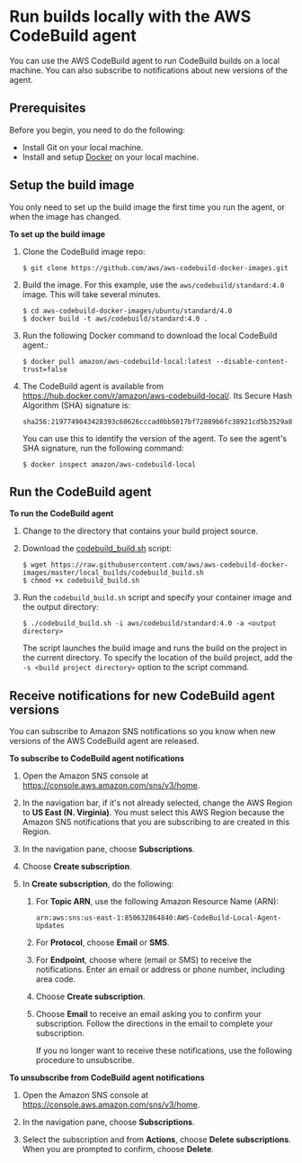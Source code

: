 # Run builds locally with the AWS CodeBuild agent<a name="use-codebuild-agent"></a>

You can use the AWS CodeBuild agent to run CodeBuild builds on a local machine\. You can also subscribe to notifications about new versions of the agent\. 

## Prerequisites<a name="use-codebuild-agent.prerequisites"></a>

Before you begin, you need to do the following:
+ Install Git on your local machine\.
+ Install and setup [Docker](https://www.docker.com/) on your local machine\.

## Setup the build image<a name="use-codebuild-agent.setup-image"></a>

You only need to set up the build image the first time you run the agent, or when the image has changed\.

**To set up the build image**

1. Clone the CodeBuild image repo:

   ```
   $ git clone https://github.com/aws/aws-codebuild-docker-images.git
   ```

1. Build the image\. For this example, use the `aws/codebuild/standard:4.0` image\. This will take several minutes\.

   ```
   $ cd aws-codebuild-docker-images/ubuntu/standard/4.0
   $ docker build -t aws/codebuild/standard:4.0 .
   ```

1. Run the following Docker command to download the local CodeBuild agent\.:

   ```
   $ docker pull amazon/aws-codebuild-local:latest --disable-content-trust=false
   ```

1. The CodeBuild agent is available from [https://hub\.docker\.com/r/amazon/aws\-codebuild\-local/](https://hub.docker.com/r/amazon/aws-codebuild-local/)\. Its Secure Hash Algorithm \(SHA\) signature is:

   ```
   sha256:2197749043428393c60626cccad0bb5017bf72889b6fc38921cd5b3529a85a8b
   ```

   You can use this to identify the version of the agent\. To see the agent's SHA signature, run the following command: 

   ```
   $ docker inspect amazon/aws-codebuild-local
   ```

## Run the CodeBuild agent<a name="use-codebuild-agent.run-agent"></a>

**To run the CodeBuild agent**

1. Change to the directory that contains your build project source\.

1. Download the [codebuild\_build\.sh](https://github.com/aws/aws-codebuild-docker-images/blob/master/local_builds/codebuild_build.sh) script:

   ```
   $ wget https://raw.githubusercontent.com/aws/aws-codebuild-docker-images/master/local_builds/codebuild_build.sh
   $ chmod +x codebuild_build.sh
   ```

1. Run the `codebuild_build.sh` script and specify your container image and the output directory: 

   ```
   $ ./codebuild_build.sh -i aws/codebuild/standard:4.0 -a <output directory>
   ```

   The script launches the build image and runs the build on the project in the current directory\. To specify the location of the build project, add the `-s <build project directory>` option to the script command\.

## Receive notifications for new CodeBuild agent versions<a name="receive-codebuild-agent-notifications"></a>

You can subscribe to Amazon SNS notifications so you know when new versions of the AWS CodeBuild agent are released\. 

**To subscribe to CodeBuild agent notifications**

1. Open the Amazon SNS console at [https://console\.aws\.amazon\.com/sns/v3/home](https://console.aws.amazon.com/sns/v3/home)\. 

1. In the navigation bar, if it's not already selected, change the AWS Region to **US East \(N\. Virginia\)**\. You must select this AWS Region because the Amazon SNS notifications that you are subscribing to are created in this Region\. 

1. In the navigation pane, choose **Subscriptions**\. 

1. Choose **Create subscription**\. 

1. In **Create subscription**, do the following: 

   1. For **Topic ARN**, use the following Amazon Resource Name \(ARN\): 

      ```
      arn:aws:sns:us-east-1:850632864840:AWS-CodeBuild-Local-Agent-Updates
      ```

   1. For **Protocol**, choose **Email** or **SMS**\. 

   1. For **Endpoint**, choose where \(email or SMS\) to receive the notifications\. Enter an email or address or phone number, including area code\. 

   1. Choose **Create subscription**\. 

   1. Choose **Email** to receive an email asking you to confirm your subscription\. Follow the directions in the email to complete your subscription\. 

      If you no longer want to receive these notifications, use the following procedure to unsubscribe\. 

**To unsubscribe from CodeBuild agent notifications**

1. Open the Amazon SNS console at [https://console\.aws\.amazon\.com/sns/v3/home](https://console.aws.amazon.com/sns/v3/home)\. 

1. In the navigation pane, choose **Subscriptions**\. 

1. Select the subscription and from **Actions**, choose **Delete subscriptions**\. When you are prompted to confirm, choose **Delete**\. 

 